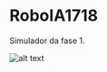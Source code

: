 # RoboIA1718

Simulador da fase 1.

![alt text](https://scontent.ffnc1-1.fna.fbcdn.net/v/t1.0-9/22789138_1506901639385391_4758305993297961974_n.jpg?oh=4b7fc414a336bfca952debbe8be926d6&oe=5AA33299)
